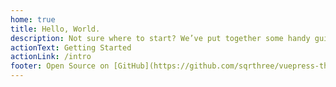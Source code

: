 ```yaml
---
home: true
title: Hello, World.
description: Not sure where to start? We’ve put together some handy guides and reference documentation you can use to start building.
actionText: Getting Started
actionLink: /intro
footer: Open Source on [GitHub](https://github.com/sqrthree/vuepress-theme-api), Made by [@sqrthree](https://github.com/sqrthree), Power by [vuepress](https://github.com/vuejs/vuepress).
---
```

